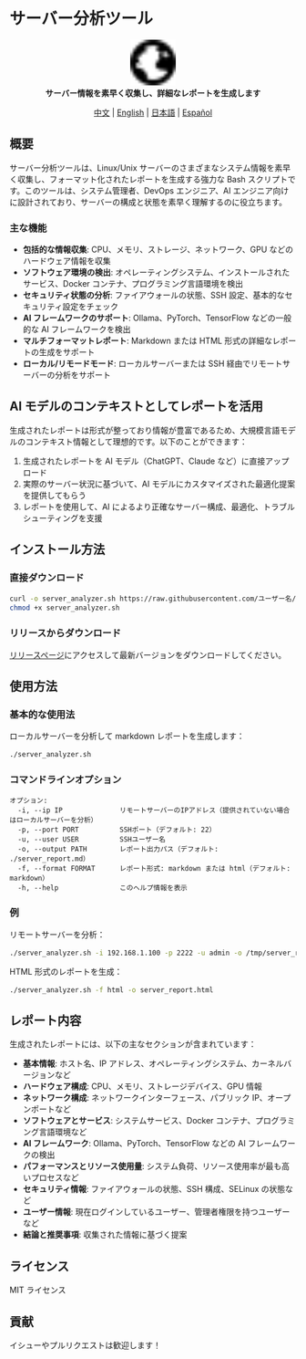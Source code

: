 # サーバー分析ツール

<div align="center">
<img src="https://raw.githubusercontent.com/iconic/open-iconic/master/svg/globe.svg" width="80" height="80">
<br>
<strong>サーバー情報を素早く収集し、詳細なレポートを生成します</strong>
</div>

<p align="center">
  <a href="README.md">中文</a> |
  <a href="README_EN.md">English</a> |
  <a href="README_JA.md">日本語</a> |
  <a href="README_ES.md">Español</a>
</p>

## 概要

サーバー分析ツールは、Linux/Unix サーバーのさまざまなシステム情報を素早く収集し、フォーマット化されたレポートを生成する強力な Bash スクリプトです。このツールは、システム管理者、DevOps エンジニア、AI エンジニア向けに設計されており、サーバーの構成と状態を素早く理解するのに役立ちます。

### 主な機能

- **包括的な情報収集**: CPU、メモリ、ストレージ、ネットワーク、GPU などのハードウェア情報を収集
- **ソフトウェア環境の検出**: オペレーティングシステム、インストールされたサービス、Docker コンテナ、プログラミング言語環境を検出
- **セキュリティ状態の分析**: ファイアウォールの状態、SSH 設定、基本的なセキュリティ設定をチェック
- **AI フレームワークのサポート**: Ollama、PyTorch、TensorFlow などの一般的な AI フレームワークを検出
- **マルチフォーマットレポート**: Markdown または HTML 形式の詳細なレポートの生成をサポート
- **ローカル/リモードモード**: ローカルサーバーまたは SSH 経由でリモートサーバーの分析をサポート

## AI モデルのコンテキストとしてレポートを活用

生成されたレポートは形式が整っており情報が豊富であるため、大規模言語モデルのコンテキスト情報として理想的です。以下のことができます：

1. 生成されたレポートを AI モデル（ChatGPT、Claude など）に直接アップロード
2. 実際のサーバー状況に基づいて、AI モデルにカスタマイズされた最適化提案を提供してもらう
3. レポートを使用して、AI によるより正確なサーバー構成、最適化、トラブルシューティングを支援

## インストール方法

### 直接ダウンロード

```bash
curl -o server_analyzer.sh https://raw.githubusercontent.com/ユーザー名/server-analyzer/メインブランチ/server_analyzer.sh
chmod +x server_analyzer.sh
```

### リリースからダウンロード

[リリースページ](https://github.com/ユーザー名/server-analyzer/releases)にアクセスして最新バージョンをダウンロードしてください。

## 使用方法

### 基本的な使用法

ローカルサーバーを分析して markdown レポートを生成します：

```bash
./server_analyzer.sh
```

### コマンドラインオプション

```
オプション:
  -i, --ip IP              リモートサーバーのIPアドレス（提供されていない場合はローカルサーバーを分析）
  -p, --port PORT          SSHポート（デフォルト: 22）
  -u, --user USER          SSHユーザー名
  -o, --output PATH        レポート出力パス（デフォルト: ./server_report.md）
  -f, --format FORMAT      レポート形式: markdown または html（デフォルト: markdown）
  -h, --help               このヘルプ情報を表示
```

### 例

リモートサーバーを分析：

```bash
./server_analyzer.sh -i 192.168.1.100 -p 2222 -u admin -o /tmp/server_report.md
```

HTML 形式のレポートを生成：

```bash
./server_analyzer.sh -f html -o server_report.html
```

## レポート内容

生成されたレポートには、以下の主なセクションが含まれています：

- **基本情報**: ホスト名、IP アドレス、オペレーティングシステム、カーネルバージョンなど
- **ハードウェア構成**: CPU、メモリ、ストレージデバイス、GPU 情報
- **ネットワーク構成**: ネットワークインターフェース、パブリック IP、オープンポートなど
- **ソフトウェアとサービス**: システムサービス、Docker コンテナ、プログラミング言語環境など
- **AI フレームワーク**: Ollama、PyTorch、TensorFlow などの AI フレームワークの検出
- **パフォーマンスとリソース使用量**: システム負荷、リソース使用率が最も高いプロセスなど
- **セキュリティ情報**: ファイアウォールの状態、SSH 構成、SELinux の状態など
- **ユーザー情報**: 現在ログインしているユーザー、管理者権限を持つユーザーなど
- **結論と推奨事項**: 収集された情報に基づく提案

## ライセンス

MIT ライセンス

## 貢献

イシューやプルリクエストは歓迎します！
